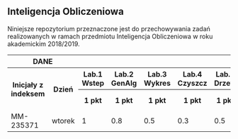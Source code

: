 ﻿## Inteligencja Obliczeniowa

Niniejsze repozytorium przeznaczone jest do przechowywania zadań
realizowanych w ramach przedmiotu Inteligencja Obliczeniowa
w roku akademickim 2018/2019.

<table>
<tr>
	<th colspan=2 rowspan=1>DANE</th>
	<th colspan=12 rowspan=1>LABORATORIA</th>
	<th colspan=4 rowspan=1>PRACE DOMOWE</th>
	<th colspan=1 rowspan=2>KOLOKWIUM</th>
	<th colspan=1 rowspan=2>SUMA</th>
	<th colspan=1 rowspan=3>PROCENT</th>
	<th colspan=1 rowspan=3>OCENA</th>
</tr>
<tr>
	<th colspan=1 rowspan=2>Inicjały z indeksem</th>
	<th colspan=1 rowspan=2>Dzień</th>
	<th>Lab.1 Wstep</th>
	<th>Lab.2 GenAlg</th>
	<th>Lab.3 Wykres</th>
	<th>Lab.4 Czyszcz</th>
	<th>Lab.5 Drzew</th>
	<th>Lab.6 kNN+NB</th>
	<th>Lab.7 Grup</th>
	<th>Lab.8 Asoc.</th>
	<th>Lab.9 Neunet</th>
	<th>Lab.10 L.Roz</th>
	<th>Lab.11 Text</th>
	<th>Lab.12 Obr</th>
	<th>PD.1 GenAlg</th>
	<th>PD.2 D.Min</th>
	<th>PD.3 Tank</th>
	<th>PD.4 Multim.</th>
</tr>
<tr>
	<th>1 pkt</th>
	<th>1 pkt</th>
	<th>1 pkt</th>
	<th>1 pkt</th>
	<th>1 pkt</th>
	<th>1 pkt</th>
	<th>1 pkt</th>
	<th>1 pkt</th>
	<th>1 pkt</th>
	<th>1 pkt</th>
	<th>1 pkt</th>
	<th>1 pkt</th>
	<th>7 pkt</th>
	<th>7 pkt</th>
	<th>7 pkt</th>
	<th>7 pkt</th>
	<th>20 pkt</th>
	<th>60 pkt</th>
</tr>
<tr>
	<td>MM-235371</td>
	<td>wtorek</td>
	<td>1</td>
	<td>0.8</td>
	<td>0.5</td>
	<td>0.3</td>
	<td>0.5</td>
	<td>1</td>
	<td>1</td>
	<td>1.2</td>
	<td>0.2</td>
	<td>1</td>
	<td>0.7</td>
	<td>1</td>
	<td>6.5</td>
	<td>6.5</td>
	<td>7</td>
	<td>-</td>
	<td>15</td>
	<td>44.2</td>
	<td>74%</td>
	<td>4.0</td>
</tr>
</table>
